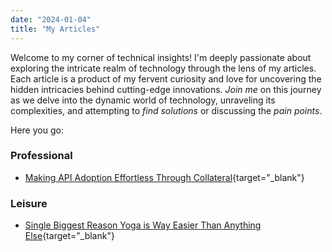 ```yaml
---
date: "2024-01-04"
title: "My Articles"
---
```


Welcome to my corner of technical insights! I'm deeply passionate about exploring the intricate realm of technology through the lens of my articles. Each article is a product of my fervent curiosity and love for uncovering the hidden intricacies behind cutting-edge innovations. *Join me* on this journey as we delve into the dynamic world of technology, unraveling its complexities, and attempting to *find solutions* or discussing the *pain points*. 

Here you go:

### Professional
* [Making API Adoption Effortless Through Collateral](https://medium.com/@ArifMohammed/making-api-adoption-effortless-through-collateral-72faf64eaeef){target="_blank"}



### Leisure
* [Single Biggest Reason Yoga is Way Easier Than Anything Else](https://medium.com/@ArifMohammed/one-single-biggest-reason-yoga-is-way-easier-than-anything-else-c2244f9ff49d){target="_blank"}